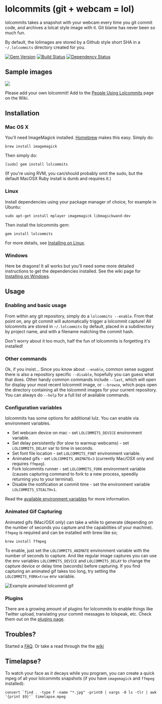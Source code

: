 # lolcommits (git + webcam = lol)

lolcommits takes a snapshot with your webcam every time you git commit code, and archives a lolcat style image with it.
Git blame has never been so much fun.

By default, the lolimages are stored by a Github style short SHA in a `~/.lolcommits` directory created for you.

[![Gem Version](https://badge.fury.io/rb/lolcommits.png)](http://badge.fury.io/rb/lolcommits)
[![Build Status](https://secure.travis-ci.org/mroth/lolcommits.png?branch=master)](http://travis-ci.org/mroth/lolcommits)
[![Dependency Status](https://gemnasium.com/mroth/lolcommits.png)](https://gemnasium.com/mroth/lolcommits)

## Sample images
<img src="http://blog.mroth.info/images/postcontent/yearinsideprojects/lolcommits_users2.jpg" />

Please add your own lolcommit! Add to the [People Using Lolcommits](https://github.com/mroth/lolcommits/wiki/Lolcommits-from-around-the-world%21) page on the Wiki.

## Installation
### Mac OS X
You'll need ImageMagick installed.  [Homebrew](http://mxcl.github.com/homebrew/) makes this easy.  Simply do:

	brew install imagemagick

Then simply do:

	[sudo] gem install lolcommits

(If you're using RVM, you can/should probably omit the sudo, but the default MacOSX Ruby install is dumb and requires it.)

### Linux
Install dependencies using your package manager of choice, for example in Ubuntu:

    sudo apt-get install mplayer imagemagick libmagickwand-dev

Then install the lolcommits gem:

    gem install lolcommits

For more details, see [Installing on Linux](https://github.com/mroth/lolcommits/wiki/Installing-on-Linux).

### Windows
Here be dragons! It all works but you'll need some more detailed instructions to get the dependencies installed.  See the wiki page for [Installing on Windows](https://github.com/mroth/lolcommits/wiki/Installing-on-Windows).

## Usage
### Enabling and basic usage
From within any git repository, simply do a `lolcommits --enable`. From that point on, any git commit will automatically trigger a lolcommit capture! All lolcommits are stored in `~/.lolcommits` by default, placed in a subdirectory by project name, and with a filename matching the commit hash.

Don't worry about it too much, half the fun of lolcommits is forgetting it's installed!

### Other commands
Ok, if you insist... Since you know about `--enable`, common sense suggest there is also a repository specific `--disable`, hopefully you can guess what that does. Other handy common commands include `--last`, which will open for display your most recent lolcommit image, or `--browse`, which pops open the directory containing all the lolcommit images for your current repository. You can always do `--help` for a full list of available commands.

### Configuration variables
lolcommits has some options for additional lulz.  You can enable via
environment variables.

 * Set webcam device on mac - set `LOLCOMMITS_DEVICE` environment variable.
 * Set delay persistently (for slow to warmup webcams) - set
   `LOLCOMMITS_DELAY` var to time in seconds.
 * Set font file location - set `LOLCOMMITS_FONT` environment variable.
 * Animated gifs - set `LOLCOMMITS_ANIMATE=3` (currently Mac/OSX only and requires `ffmpeg`).
 * Fork lolcommits runner - set `LOLCOMMITS_FORK` environment variable
   (causes capturing command to fork to a new process, speedily returning you to your terminal).
 * Disable the notification at commit time - set the environment variable `LOLCOMMITS_STEALTH=1`.

Read the [available environment variables](https://github.com/mroth/lolcommits/wiki/Available-Environment-Variables) for more information.

### Animated Gif Capturing
Animated gifs (Mac/OSX only) can take a while to generate (depending on the number of seconds you capture and the capabilities of your machine). `ffmpeg` is required and can be installed with brew like so;

    brew install ffmpeg

To enable, just set the `LOLCOMMITS_ANIMATE` environment variable with the number of seconds to capture.
And like regular image captures you can use the env variables `LOLCOMMITS_DEVICE` and `LOLCOMMITS_DELAY` to change the capture device or delay time (seconds) before capturing.
If you find capturing an animated gif takes too long, try setting the `LOLCOMMITS_FORK=true` env variable.

![Example animated lolcommit gif](http://cdn2.usa.bugleblogs.com/blogs/000/000/003/de0eb9aa695.gif "Example animated lolcommit gif")

### Plugins
There are a growing amount of plugins for lolcommits to enable things like Twitter upload, translating your commit messages to lolspeak, etc.  Check them out on the [plugins page](https://github.com/mroth/lolcommits/wiki/Configuring-Plugins).

## Troubles?
Started a [FAQ](https://github.com/mroth/lolcommits/wiki/FAQ). Or take a read through the the [wiki](https://github.com/mroth/lolcommits/wiki)

## Timelapse?
To watch your face as it decays while you program, you can create a quick mpeg of all your lolcommits snapshots (if you have `imagemagick` and `ffmpeg` installed):

    convert `find . -type f -name "*.jpg" -print0 | xargs -0 ls -tlr | awk '{print $9}'` timelapse.mpeg
